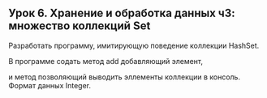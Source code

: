 ## Урок 6. Хранение и обработка данных ч3: множество коллекций Set

Разработать программу, имитирующую поведение коллекции HashSet.

В программе содать метод add добавляющий элемент, 

и метод позволяющий выводить эллементы коллекции в консоль. Формат данных Integer.

